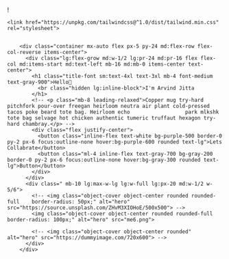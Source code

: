 !

    <link href="https://unpkg.com/tailwindcss@^1.0/dist/tailwind.min.css" rel="stylesheet">

  
        <div class="container mx-auto flex px-5 py-24 md:flex-row flex-col-reverse items-center">
          <div class="lg:flex-grow md:w-1/2 lg:pr-24 md:pr-16 flex flex-col md:items-start md:text-left mb-16 md:mb-0 items-center text-center">
            <h1 class="title-font sm:text-4xl text-3xl mb-4 font-medium text-gray-900">Hello👋 
              <br class="hidden lg:inline-block">I'm Arvind Jitta
            </h1>
            <!-- <p class="mb-8 leading-relaxed">Copper mug try-hard pitchfork pour-over freegan heirloom neutra air plant cold-pressed tacos poke beard tote bag. Heirloom echo                  park mlkshk tote bag selvage hot chicken authentic tumeric truffaut hexagon try-hard chambray.</p> -->
            <div class="flex justify-center">
              <button class="inline-flex text-white bg-purple-500 border-0 py-2 px-6 focus:outline-none hover:bg-purple-600 rounded text-lg">Lets Collabrate</button>
              <button class="ml-4 inline-flex text-gray-700 bg-gray-200 border-0 py-2 px-6 focus:outline-none hover:bg-gray-300 rounded text-lg">Button</button>
            </div>
          </div>
          <div class=" mb-10 lg:max-w-lg lg:w-full lg:px-20 md:w-1/2 w-5/6">
            <!-- <img class="object-cover object-center rounded rounded-full	border-radius: 50px;" alt="hero" src="https://source.unsplash.com/ZHvM3XIOHoE/500x500"> -->
            <img class="object-cover object-center rounded rounded-full	border-radius: 100px;" alt="hero" src="me6.png">

            <!-- <img class="object-cover object-center rounded" alt="hero" src="https://dummyimage.com/720x600"> -->
          </div>
        </div>
     
 

